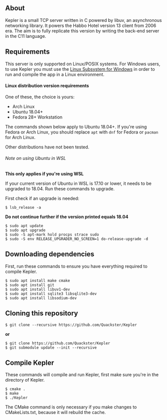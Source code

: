 ## About

Kepler is a small TCP server written in C powered by libuv, an asynchronous networking library. It powers the Habbo Hotel version 13 client from 2006 era. The aim is to fully replicate this version by writing the back-end server in the C11 language.

## Requirements

This server is only supported on Linux/POSIX systems. For Windows users, to use Kepler you must use the [Linux Subsystem for Windows](https://docs.microsoft.com/en-us/windows/wsl/install-win10) in order to run and compile the app in a Linux environment.

#### Linux distribution version requirements
One of these, the choice is yours:
- Arch Linux
- Ubuntu 18.04+
- Fedora 28+ Workstation

The commands shown below apply to Ubuntu 18.04+. If you're using Fedora or Arch Linux, you should replace `apt` with `dnf` for Fedora or `pacman` for Arch Linux.

Other distributions have not been tested.

###### Note on using Ubuntu in WSL
**This only applies if you're using WSL**

If your current version of Ubuntu in WSL is 17.10 or lower, it needs to be upgraded to 18.04.
Run these commands to upgrade.

First check if an upgrade is needed:
```
$ lsb_release -a
```

**Do not continue further if the version printed equals 18.04**

```
$ sudo apt update
$ sudo apt upgrade
$ sudo -S apt-mark hold procps strace sudo
$ sudo -S env RELEASE_UPGRADER_NO_SCREEN=1 do-release-upgrade -d
```

## Downloading dependencies

First, run these commands to ensure you have everything required to compile Kepler.

```
$ sudo apt install make cmake
$ sudo apt install git
$ sudo apt install libuv1-dev
$ sudo apt install sqlite3 libsqlite3-dev
$ sudo apt install libsodium-dev
```

## Cloning this repository

```
$ git clone --recursive https://github.com/Quackster/Kepler
```

**or**

```
$ git clone https://github.com/Quackster/Kepler
$ git submodule update --init --recursive
```

## Compile Kepler

These commands will compile and run Kepler, first make sure you're in the directory of Kepler.

```
$ cmake .
$ make
$ ./Kepler
```

The CMake command is only necessary if you make changes to CMakeLists.txt, because it will rebuild the cache.
